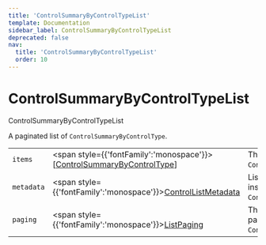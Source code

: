 ```yaml
---
title: 'ControlSummaryByControlTypeList'
template: Documentation
sidebar_label: ControlSummaryByControlTypeList
deprecated: false
nav:
  title: 'ControlSummaryByControlTypeList'
  order: 10
---
```


# ControlSummaryByControlTypeList

<div style={{'fontFamily':'monospace'}}><span style={{'fontSize':'1.5rem','fontWeight':500}}>ControlSummaryByControlTypeList</span></div>



A paginated list of `ControlSummaryByControlType`.

| | | |
| -- | -- | -- |
| `items` | <span style={{'fontFamily':'monospace'}}>[<a href="/guardrails/docs/reference/graphql/object/ControlSummaryByControlType">ControlSummaryByControlType</a>]</span> | The `items` for this page of `ControlSummaryByControlTypeList`. |
| `metadata` | <span style={{'fontFamily':'monospace'}}><a href="/guardrails/docs/reference/graphql/object/ControlListMetadata">ControlListMetadata</a></span> | List metadata information for the instance of `ControlSummaryByControlTypeList`. |
| `paging` | <span style={{'fontFamily':'monospace'}}><a href="/guardrails/docs/reference/graphql/object/ListPaging">ListPaging</a></span> | The `paging` information for this page of `ControlSummaryByControlTypeList`. |